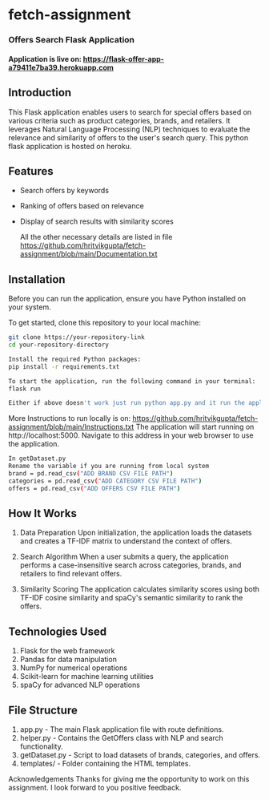 # fetch-assignment
### Offers Search Flask Application
#### Application is live on: https://flask-offer-app-a79411e7ba39.herokuapp.com

## Introduction
This Flask application enables users to search for special offers based on various criteria such as product categories, brands, and retailers. It leverages Natural Language Processing (NLP) techniques to evaluate the relevance and similarity of offers to the user's search query. This python flask application is hosted on heroku.

## Features

- Search offers by keywords
- Ranking of offers based on relevance
- Display of search results with similarity scores

  All the other necessary details are listed in file  https://github.com/hritvikgupta/fetch-assignment/blob/main/Documentation.txt

## Installation

Before you can run the application, ensure you have Python installed on your system.

To get started, clone this repository to your local machine: 

```bash
git clone https://your-repository-link
cd your-repository-directory

Install the required Python packages:
pip install -r requirements.txt

To start the application, run the following command in your terminal:
flask run

Either if above doesn't work just run python app.py and it run the application on local terminal for output to be displayed.
```
More Instructions to run locally is on: https://github.com/hritvikgupta/fetch-assignment/blob/main/Instructions.txt
The application will start running on http://localhost:5000. Navigate to this address in your web browser to use the application.

```bash
In getDataset.py
Rename the variable if you are running from local system
brand = pd.read_csv("ADD BRAND CSV FILE PATH") 
categories = pd.read_csv("ADD CATEGORY CSV FILE PATH")
offers = pd.read_csv("ADD OFFERS CSV FILE PATH")

```

## How It Works
1. Data Preparation
  Upon initialization, the application loads the datasets and creates a TF-IDF matrix to understand the context of offers.

2. Search Algorithm
  When a user submits a query, the application performs a case-insensitive search across categories, brands, and retailers to find relevant offers.

3. Similarity Scoring
  The application calculates similarity scores using both TF-IDF cosine similarity and spaCy's semantic similarity to rank the offers.

## Technologies Used
1. Flask for the web framework
2. Pandas for data manipulation
3. NumPy for numerical operations
4. Scikit-learn for machine learning utilities
5. spaCy for advanced NLP operations

## File Structure
1. app.py - The main Flask application file with route definitions.
2. helper.py - Contains the GetOffers class with NLP and search functionality.
3. getDataset.py - Script to load datasets of brands, categories, and offers.
4. templates/ - Folder containing the HTML templates.

Acknowledgements
Thanks for giving me the opportunity to work on this assignment. I look forward to you positive feedback.


